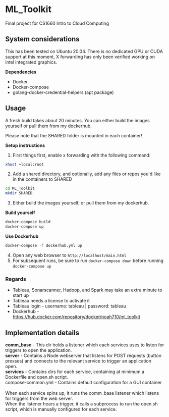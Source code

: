 # ML_Toolkit

Final project for CS1660 Intro to Cloud Computing

## System considerations

This has been tested on Ubuntu 20.04. There is no dedicated GPU or CUDA support at this moment, X forwarding has only been verified working on intel integrated graphics.

**Dependencies**
- Docker
- Docker-compose
- golang-docker-credential-helpers (apt package)
## Usage
A fresh build takes about 20 minutes. You can either build the images yourself or pull them from my dockerhub.

Please note that the SHARED folder is mounted in each container!

**Setup instructions**
1. First things first, enable x forwarding with the following command:
```bash
xhost +local:root
```
2. Add a shared directory, and optionally, add any files or repos you'd like in the containers to SHARED
```bash
cd ML_Toolkit
mkdir SHARED
```
3. Either build the images yourself, or pull them from my dockerhub.

**Build yourself** 

```bash
docker-compose build
docker-compose up
```

**Use Dockerhub**
```bash
docker-compose -f dockerhub.yml up
```
4. Open any web browser to `http://localhost/main.html`
5. For subsequent runs, be sure to run `docker-compose down` before running `docker-compose up`

### Regards
- Tableau, Sonarscanner, Hadoop, and Spark may take an extra minute to start up
- Tableau needs a license to activate it
- Tableau login - username: tableau | password: tableau
- Dockerhub - https://hub.docker.com/repository/docker/noah710/ml_toolkit
## Implementation details
**comm_base** - This dir holds a listener which each services uses to listen for triggers to open the application. 
<br/>**server** - Contains a Node webserver that listens for POST requests (button presses) and connects to the relevant service to trigger an application open.
<br/>**services** - Contains dirs for each service, containing at minimum a Dockerfile and open.sh script.
<br/>compose-common.yml - Contains default configuration for a GUI container
<br/><br/>When each service spins up, it runs the comm_base listener which listens for triggers from the web server.
<br/>When the listener hears a trigger, it calls a subprocess to run the open.sh script, which is manually configured for each service. 


